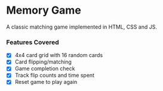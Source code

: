 # Memory Game

A classic matching game implemented in HTML, CSS and JS.

### Features Covered

- [x] 4x4 card grid with 16 random cards
- [x] Card flipping/matching
- [x] Game completion check
- [x] Track flip counts and time spent
- [x] Reset game to play again
